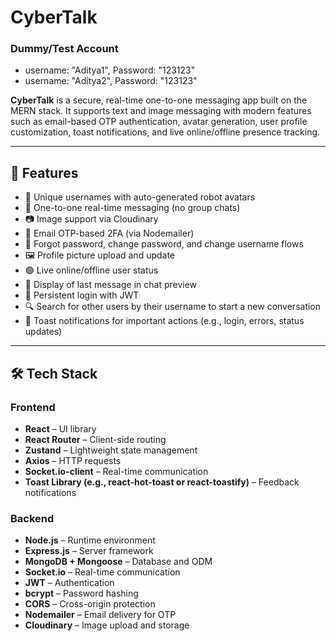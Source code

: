 # CyberTalk

### Dummy/Test Account

 - username: "Aditya1", Password: "123123"
 - username: "Aditya2", Password: "123123"

**CyberTalk** is a secure, real-time one-to-one messaging app built on the MERN stack. It supports text and image messaging with modern features such as email-based OTP authentication, avatar generation, user profile customization, toast notifications, and live online/offline presence tracking.

---

## 🚀 Features

- 🧑 Unique usernames with auto-generated robot avatars
- 💬 One-to-one real-time messaging (no group chats)
- 📷 Image support via Cloudinary
- 🔐 Email OTP-based 2FA (via Nodemailer)
- 🔑 Forgot password, change password, and change username flows
- 🖼️ Profile picture upload and update
- 🟢 Live online/offline user status
- 📩 Display of last message in chat preview
- 🧠 Persistent login with JWT
- 🔍 Search for other users by their username to start a new conversation
- 🔔 Toast notifications for important actions (e.g., login, errors, status updates)

---

## 🛠️ Tech Stack

### Frontend

- **React** – UI library
- **React Router** – Client-side routing
- **Zustand** – Lightweight state management
- **Axios** – HTTP requests
- **Socket.io-client** – Real-time communication
- **Toast Library (e.g., react-hot-toast or react-toastify)** – Feedback notifications

### Backend

- **Node.js** – Runtime environment
- **Express.js** – Server framework
- **MongoDB + Mongoose** – Database and ODM
- **Socket.io** – Real-time communication
- **JWT** – Authentication
- **bcrypt** – Password hashing
- **CORS** – Cross-origin protection
- **Nodemailer** – Email delivery for OTP
- **Cloudinary** – Image upload and storage
